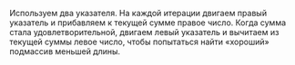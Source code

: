 Используем два указателя. На каждой итерации двигаем правый указатель и прибавляем к текущей сумме правое число. Когда сумма стала удовлетворительной, двигаем левый указатель и вычитаем из текущей суммы левое число, чтобы попытаться найти «хороший» подмассив меньшей длины.